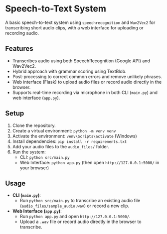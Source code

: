 # Speech-to-Text System

A basic speech-to-text system using `speechrecognition` and `Wav2Vec2` for transcribing short audio clips, with a web interface for uploading or recording audio.

## Features
- Transcribes audio using both SpeechRecognition (Google API) and Wav2Vec2.
- Hybrid approach with grammar scoring using TextBlob.
- Post-processing to correct common errors and remove unlikely phrases.
- Web interface (Flask) to upload audio files or record audio directly in the browser.
- Supports real-time recording via microphone in both CLI (`main.py`) and web interface (`app.py`).

## Setup
1. Clone the repository.
2. Create a virtual environment: `python -m venv venv`
3. Activate the environment: `venv\Scripts\activate` (Windows)
4. Install dependencies: `pip install -r requirements.txt`
5. Add your audio files to the `audio_files/` folder.
6. Run the system:
   - CLI: `python src/main.py`
   - Web Interface: `python app.py` (then open `http://127.0.0.1:5000/` in your browser)

## Usage
- **CLI (`main.py`)**:
  - Run `python src/main.py` to transcribe an existing audio file (`audio_files/sample_audio.wav`) or record a new clip.
- **Web Interface (`app.py`)**:
  - Run `python app.py` and open `http://127.0.0.1:5000/`.
  - Upload a `.wav` file or record audio directly in the browser to transcribe.